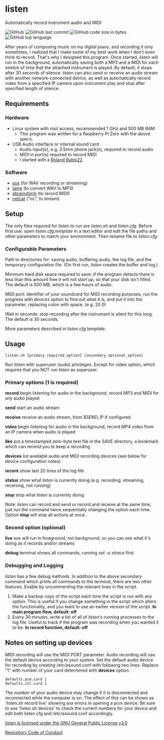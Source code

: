 # listen
Automatically record instrument audio and MIDI

![GitHub](https://img.shields.io/github/license/danieljweinberg/listen?color=3d9fbf&style=plastic)
![GitHub last commit](https://img.shields.io/github/last-commit/danieljweinberg/listen?style=plastic)
![GitHub code size in bytes](https://img.shields.io/github/languages/code-size/danieljweinberg/listen?color=dea92c&style=plastic)
![GitHub top language](https://img.shields.io/github/languages/top/danieljweinberg/listen?color=3aa64c&style=plastic)

After years of composing music on my digital piano, and recording it only sometimes, I realized that I make some of my best work when I don't even think to record. That's why I designed this program. Once started, _listen_ will run in the background, automatically saving both a MP3 and a MIDI for each stretch of time that the attached instrument is played. By default, it stops after 30 seconds of silence. _listen_ can also send or receive an audio stream with another network-connected device, as well as automatically record video from a specified IP camera upon instrument play and stop after specified length of silence.

## Requirements
### Hardware
- Linux system with root access, recommended 1 GHz and 500 MB RAM
  - This program was written for a Raspberry Pi Zero with the above specs.
- USB Audio interface or internal sound card
  - Audio input(s), e.g. 3.5mm phone jack(s), required to record audio
  - MIDI in port(s) required to record MIDI
  - I started with a [Roland Rubix22](https://www.roland.com/us/products/rubix22/).
### Software  
- [sox](http://sox.sourceforge.net/) (for WAV recording or streaming)
- [lame](https://lame.sourceforge.io/) (to convert WAV to MP3)
- [abrainstorm](http://www.sreal.com/~div/midi-utilities/) (to record MIDI)
- [netcat](http://netcat.sourceforge.net/) ("nc", to stream)

## Setup
The only files required for _listen_ to run are _listen.sh_ and _listen.cfg_. Before first use: open _listen.cfg.template_ in a text editor and edit the file paths and other parameters to match your environment. Then rename file to _listen.cfg_.

### Configurable Parameters
Path to directories for: saving audio, buffering audio, the log file, and the temporary configuration file. (On first run, _listen_ creates the buffer and log.)

Minimum hard disk space required to save: if the program detects there is less than this amount free it will not start up, so that your disk isn't filled. The default is 500 MB, which is a few hours of audio.

MIDI port: identifier of your soundcard for MIDI recording purposes, run the progress with _devices_ option to find out what it is, and put it into the parameter, replacing colon with space. (e.g. 20 0)

Wait in seconds: stop recording after the instrument is silent for this long. The default is 30 seconds.

More parameters described in _listen.cfg.template_.

## Usage
```
listen.sh [primary_required_option] [secondary_optional_option]
```

Run _listen_ with superuser (sudo) privileges. Except for video option, which requires that you NOT run _listen_ as superuser.


### Primary options (1 is required)
  **record**	begin listening for audio in the background, record MP3 and MIDI for any audio played
  
  **send**		start an audio stream
  
  **receive**	receive an audio stream, from $SEND_IP if configured

  **video**	begin listening for audio in the background, record MP4 video from an IP camera when audio is played
  
  **like**		put a timestamped zero-byte text file in the SAVE directory, a bookmark which can remind you to keep a recording
  
  **devices**	list available audio and MIDI recording devices (see below for device configuration notes)
  
  **recent**	show last 20 lines of the log file
  
  **status**	show what _listen_ is currently doing (e.g. recording, streaming, receiving, not running)
  
  **stop**		stop what _listen_ is currently doing
  
Note: _listen_ can record and send or record and receive at the same time, just run the command twice sequentially changing the option each time. Option **stop** will stop all actions at once.
  
### Second option (optional)
  **live**		sox will run in foreground, not background, so you can see what it's doing as it records and/or streams
        
  **debug**		terminal shows all commands, running _set -o xtrace_ first
  
### Debugging and Logging

_listen_ has a few debug methods. In addition to the above secondary command which prints all commands to the terminal, there are two other features. Enable by uncommenting the relevant lines in the script.
1. Make a backup copy of the script each time the script is run with any option. This is useful if you change something in the script which alters the functionality, and you want to use an earlier version of the script. **In main program flow, default: off**
2. Every 30 minutes, write a list of all of _listen_'s running processes to the log file. Useful to track if the program was recording when you wanted it to be. **In record function, default: off**

## Notes on setting up devices
MIDI recording will use the MIDI PORT parameter.
Audio recording will use the default device according to your system.
Set the default audio device for recording by creating /etc/asound.conf with following two lines. Replace "1" with number of your card determined with **devices** option.

```
defaults.pcm.card 1
defaults.ctl.card 1
```
The number of your audio device may change if it is disconnected and reconnected while the computer is on. The effect of this can be shown as 'listen.sh record live' showing sox errors in opening a pcm device. Be sure to use 'listen.sh devices' to check the current numbers for your device and edit both listen.cfg and /etc/asound.conf accordingly.

[listen is licensed under the GNU General Public License v3.0](../LICENSE.txt)

[Repository Code of Conduct](../CODE_OF_CONDUCT.md)
